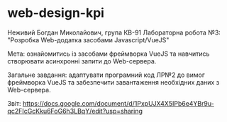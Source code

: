 # web-design-kpi

Неживий Богдан Миколайович, група КВ-91 Лабораторна робота №3: "Розробка Web-додатка засобами Javascript/VueJS"

Мета: ознайомитись із засобами фреймворка VueJS та навчитись створювати асинхронні запити до Web-сервера.

Загальне завдання: адаптувати програмний код ЛР№2 до вимог фреймворка VueJS та забезпечити завантаження необхідних даних з Web-сервера.

Звіт: https://docs.google.com/document/d/1PxpUJX4X5IPb6e4YBr9u-qc2FIcGcKku6FoG6h3LBqY/edit?usp=sharing